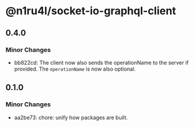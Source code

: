 # @n1ru4l/socket-io-graphql-client

## 0.4.0

### Minor Changes

- bb822cd: The client now also sends the operationName to the server if provided. The `operationName` is now also optional.

## 0.1.0

### Minor Changes

- aa2be73: chore: unify how packages are built.
